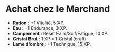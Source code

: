 # Achat chez le Marchand
- **Ration** : +1 Vitalité, 5 XP.  
- **Eau** : +1 Endurance, 3 XP.  
- **Campement** : Reset Faim/Soif/Fatigue, 10 XP.  
- **Cristal Brut** : 1 XP = 1 Cristal (craft).  
- **Lame d’ombre** : +1 Technique, 15 XP.
